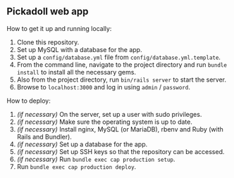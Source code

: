 Pickadoll web app
-----------------

How to get it up and running locally:

1. Clone this repository.
2. Set up MySQL with a database for the app.
3. Set up a `config/database.yml` file from `config/database.yml.template`.
4. From the command line, navigate to the project directory and run `bundle install` to install all the necessary gems.
5. Also from the project directory, run `bin/rails server` to start the server.
6. Browse to `localhost:3000` and log in using `admin` / `password`.

How to deploy:

1. *(if necessary)* On the server, set up a user with sudo privileges.
2. *(if necessary)* Make sure the operating system is up to date.
3. *(if necessary)* Install nginx, MySQL (or MariaDB), rbenv and Ruby (with Rails and Bundler).
4. *(if necessary)* Set up a database for the app.
5. *(if necessary)* Set up SSH keys so that the repository can be accessed.
6. *(if necessary)* Run `bundle exec cap production setup`.
7. Run `bundle exec cap production deploy`.
